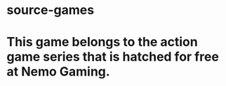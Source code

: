 # source-games
# This game belongs to the action game series that is hatched for free at Nemo Gaming.
